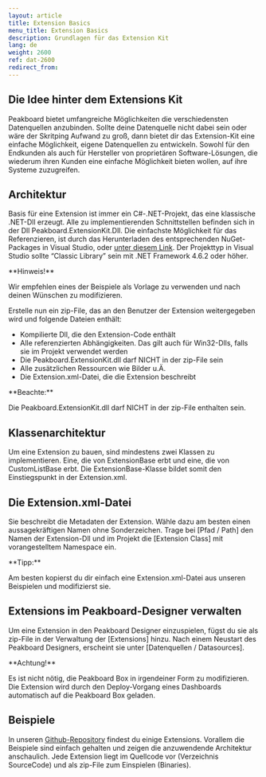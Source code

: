```yaml
---
layout: article
title: Extension Basics
menu_title: Extension Basics
description: Grundlagen für das Extension Kit
lang: de
weight: 2600
ref: dat-2600
redirect_from:
---
```


## Die Idee hinter dem Extensions Kit
Peakboard bietet umfangreiche Möglichkeiten die verschiedensten Datenquellen anzubinden. 
Sollte deine Datenquelle nicht dabei sein oder wäre der Skritping Aufwand zu groß, dann bietet dir das Extension-Kit eine einfache Möglichkeit, eigene Datenquellen zu entwickeln. 
Sowohl für den Endkunden als auch für Hersteller von proprietären Software-Lösungen, die wiederum ihren Kunden eine einfache Möglichkeit bieten wollen, auf ihre Systeme zuzugreifen.

## Architektur
Basis für eine Extension ist immer ein C#-.NET-Projekt, das eine klassische .NET-Dll erzeugt. Alle zu implementierenden Schnittstellen befinden sich in der Dll Peakboard.ExtensionKit.Dll. Die einfachste Möglichkeit für das Referenzieren, ist durch das Herunterladen des entsprechenden NuGet-Packages in Visual Studio, oder [unter diesem Link](https://www.nuget.org/packages/Peakboard.ExtensionKit/).
Der Projekttyp in Visual Studio sollte “Classic Library” sein mit .NET Framework 4.6.2 oder höher. 

<div class="box-tip" markdown="1">
**Hinweis!**

Wir empfehlen eines der Beispiele als Vorlage zu verwenden und nach deinen Wünschen zu modifizieren.
</div>

Erstelle nun ein zip-File, das an den Benutzer der Extension weitergegeben wird und folgende Dateien enthält:
* Kompilierte Dll, die den Extension-Code enthält
* Alle referenzierten Abhängigkeiten. Das gilt auch für Win32-Dlls, falls sie im Projekt verwendet werden
* Die Peakboard.ExtensionKit.dll darf NICHT in der zip-File sein
* Alle zusätzlichen Ressourcen wie Bilder u.Ä.
* Die Extension.xml-Datei, die die Extension beschreibt

<div class="box-warning" markdown="1">
**Beachte:**

Die Peakboard.ExtensionKit.dll darf NICHT in der zip-File enthalten sein.
</div>

## Klassenarchitektur
Um eine Extension zu bauen, sind mindestens zwei Klassen zu implementieren. 
Eine, die von ExtensionBase erbt und eine, die von CustomListBase erbt. 
Die ExtensionBase-Klasse bildet somit den Einstiegspunkt in der Extension.xml. 

## Die Extension.xml-Datei
Sie beschreibt die Metadaten der Extension. 
Wähle dazu am besten einen aussagekräftigen Namen ohne Sonderzeichen. 
Trage bei [Pfad / Path] den Namen der Extension-Dll und im Projekt die [Extension Class] mit vorangestelltem Namespace ein.

<div class="box-tip" markdown="1">
**Tipp:**

Am besten kopierst du dir einfach eine Extension.xml-Datei aus unseren Beispielen und modifizierst sie.
</div>

## Extensions im Peakboard-Designer verwalten
Um eine Extension in den Peakboard Designer einzuspielen, fügst du sie als zip-File in der Verwaltung der [Extensions] hinzu. 
Nach einem Neustart des Peakboard Designers, erscheint sie unter [Datenquellen / Datasources].

<div class="box-warning" markdown="1">
**Achtung!**

Es ist nicht nötig, die Peakboard Box in irgendeiner Form zu modifizieren. 
Die Extension wird durch den Deploy-Vorgang eines Dashboards automatisch auf die Peakboard Box geladen.
</div>

## Beispiele
In unseren [Github-Repository](https://github.com/Peakboard/PeakboardExtensions) findest du einige Extensions. 
Vorallem die Beispiele sind einfach gehalten und zeigen die anzuwendende Architektur anschaulich. 
Jede Extension liegt im Quellcode vor (Verzeichnis SourceCode) und als zip-File zum Einspielen (Binaries).

